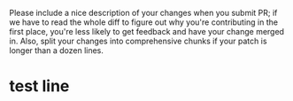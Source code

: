 Please include a nice description of your changes when you submit PR;
if we have to read the whole diff to figure out why you're contributing in the first place, you're less likely to get feedback and have your change merged in. Also, split your changes into comprehensive chunks if your patch is longer than a dozen lines.
# test line
